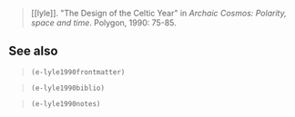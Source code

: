 > [[lyle]]. "The Design of the Celtic Year" in *Archaic Cosmos: Polarity, space and time*. Polygon, 1990: 75-85.
## See also
> `(e-lyle1990frontmatter)`

> `(e-lyle1990biblio)`

> `(e-lyle1990notes)`